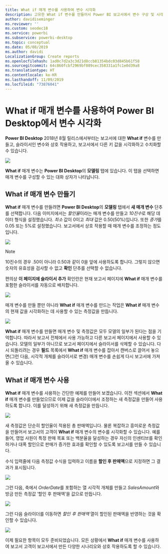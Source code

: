 ```yaml
---
title: What if 매개 변수를 사용하여 변수 시각화
description: 고유한 What if 변수를 만들어서 Power BI 보고서에서 변수 구상 및 시각화
author: davidiseminger
ms.reviewer: ''
ms.custom: seodec18
ms.service: powerbi
ms.subservice: powerbi-desktop
ms.topic: conceptual
ms.date: 05/08/2019
ms.author: davidi
LocalizationGroup: Create reports
ms.openlocfilehash: 1ad0c7d2a3c3d21d8ccb81354bdc03d845b61f58
ms.sourcegitcommit: 64c860fcbf2969bf089cec358331a1fc1e0d39a8
ms.translationtype: HT
ms.contentlocale: ko-KR
ms.lasthandoff: 11/09/2019
ms.locfileid: "73876041"
---
```

# <a name="create-and-use-a-what-if-parameter-to-visualize-variables-in-power-bi-desktop"></a>What if 매개 변수를 사용하여 Power BI Desktop에서 변수 시각화
**Power BI Desktop** 2018년 8월 릴리스에서부터는 보고서에 대한 **What if** 변수를 만들고, 슬라이서인 변수와 상호 작용하고, 보고서에서 다른 키 값을 시각화하고 수치화할 수 있습니다.

![](media/desktop-what-if/what-if_01.png)

**What if** 매개 변수는 **Power BI Desktop**의 **모델링** 탭에 있습니다. 이 탭을 선택하면 매개 변수를 구성할 수 있는 대화 상자가 나타납니다.

## <a name="creating-a-what-if-parameter"></a>What if 매개 변수 만들기
**What if** 매개 변수를 만들려면 **Power BI Desktop**의 **모델링** 탭에서 **새 매개 변수** 단추를 선택합니다. 다음 이미지에서는 *할인율*이라는 매개 변수를 만들고 *10진수*로 해당 데이터 형식을 설정했습니다. *최소* 값이 0이고 *최대* 값은 0.50(50%)입니다. 또한 *증가*를 0.05 또는 5%로 설정했습니다. 보고서에서 상호 작용할 때 매개 변수를 조정하는 정도입니다.

![](media/desktop-what-if/what-if_02.png)

> [!NOTE]
> 10진수의 경우 .50이 아니라 0.50과 같이 0을 앞에 사용하도록 합니다. 그렇지 않으면 숫자의 유효성을 검사할 수 없고 **확인** 단추를 선택할 수 없습니다.
> 
> 

편의상 **이 페이지에 슬라이서 추가** 확인란은 현재 보고서 페이지에 **What if** 매개 변수를 포함한 슬라이서를 자동으로 배치합니다.

![](media/desktop-what-if/what-if_03.png)

매개 변수를 만들 뿐만 아니라 **What if** 매개 변수를 만드는 작업은 **What if** 매개 변수의 현재 값을 시각화하는 데 사용할 수 있는 측정값을 만듭니다.

![](media/desktop-what-if/what-if_04.png)

**What if** 매개 변수를 만들면 매개 변수 및 측정값은 모두 모델의 일부가 된다는 점을 기억합니다. 따라서 보고서 전체에서 사용 가능하고 다른 보고서 페이지에서 사용할 수 있습니다. 모델의 일부가 아니므로 보고서 페이지에서 슬라이서를 삭제할 수 있습니다. 다시 되돌리려는 경우 **필드** 목록에서 **What if** 매개 변수를 잡아서 캔버스로 끌어서 놓으면(그런 다음, 시각적 개체를 슬라이서로 변경) 매개 변수를 손쉽게 다시 보고서에 가져올 수 있습니다.

## <a name="using-a-what-if-parameter"></a>What if 매개 변수 사용
**What if** 매개 변수를 사용하는 간단한 예제를 만들어 보겠습니다. 이전 섹션에서 **What if** 매개 변수를 만들었으므로 이제 값을 슬라이더에서 조정하는 새 측정값을 만들어 사용하도록 합니다. 이를 달성하기 위해 새 측정값을 만듭니다.

![](media/desktop-what-if/what-if_05.png)

새 측정값은 단순히 할인율이 적용된 총 판매액입니다. 물론 복잡하고 흥미로운 측정값을 만들어서 보고서의 고객이 **What if** 매개 변수의 변수를 시각화할 수 있습니다. 예를 들어, 영업 사원이 특정 판매 목표 또는 백분율을 달성하는 경우 자신의 인센티브를 확인하거나 대폭 할인으로 판매가 증가한 효과를 확인할 수 있도록 보고서를 만들 수 있습니다.

수식 입력줄에 다음 측정값 수식을 입력하고 이름을 **할인 후 판매액**으로 지정하면 그 결과가 표시됩니다.

![](media/desktop-what-if/what-if_06.png)

그런 다음, 축에서 *OrderDate*를 포함하는 열 시각적 개체를 만들고 *SalesAmount*와 방금 만든 측정값 ‘할인 후 판매액’을 값으로 만듭니다. 

![](media/desktop-what-if/what-if_07.png)

그런 다음 슬라이더를 이동하면 *할인 후 판매액* 열이 할인된 판매액을 반영하는 것을 확인할 수 있습니다.

![](media/desktop-what-if/what-if_08.png)

이제 필요한 항목이 모두 준비되었습니다. 모든 상황에서 **What if** 매개 변수를 사용하여 보고서 고객이 보고서에서 만든 다양한 시나리오와 상호 작용하도록 할 수 있습니다.

